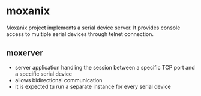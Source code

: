 moxanix
=======

Moxanix project implements a serial device server.
It provides console access to multiple serial devices through telnet connection.


moxerver
--------
- server application handling the session between a specific TCP port and a specific serial device
- allows bidirectional communication
- it is expected tu run a separate instance for every serial device
